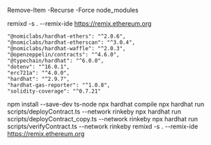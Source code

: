 Remove-Item -Recurse -Force node_modules

remixd -s . --remix-ide https://remix.ethereum.org

    "@nomiclabs/hardhat-ethers": "^2.0.6",
    "@nomiclabs/hardhat-etherscan": "^3.0.4",
    "@nomiclabs/hardhat-waffle": "^2.0.3",
    "@openzeppelin/contracts": "^4.6.0",
    "@typechain/hardhat": "^6.0.0",
    "dotenv": "^16.0.1",
    "erc721a": "^4.0.0",
    "hardhat": "^2.9.7",
    "hardhat-gas-reporter": "^1.0.8",
    "solidity-coverage": "^0.7.21"

npm install --save-dev ts-node
npx hardhat compile
npx hardhat run scripts/deployContract.ts --network rinkeby
npx hardhat run scripts/deployContract_copy.ts --network rinkeby
npx hardhat run scripts/verifyContract.ts --network rinkeby
remixd -s . --remix-ide https://remix.ethereum.org
